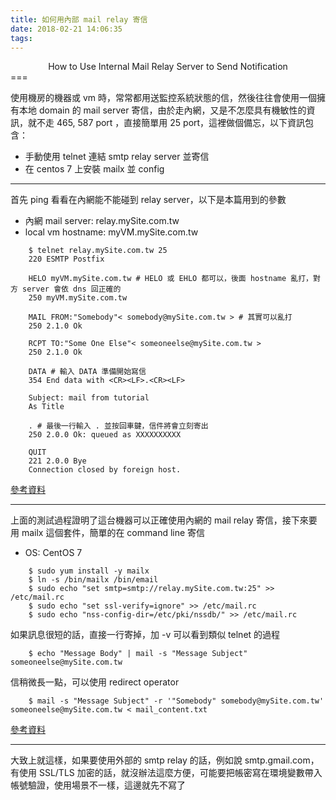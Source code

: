 ```yaml
---
title: 如何用內部 mail relay 寄信 
date: 2018-02-21 14:06:35
tags:
---
```

<center>How to Use Internal Mail Relay Server to Send Notification</center>
===
<br>

使用機房的機器或 vm 時，常常都用送監控系統狀態的信，然後往往會使用一個擁有本地 domain 的 mail server 寄信，由於走內網，又是不怎麼具有機敏性的資訊，就不走 465, 587 port ，直接簡單用 25 port，這裡做個備忘，以下資訊包含：

- 手動使用 telnet 連結 smtp relay server 並寄信
- 在 centos 7 上安裝 mailx 並 config

---

首先 ping 看看在內網能不能碰到 relay server，以下是本篇用到的參數
- 內網 mail server: relay.mySite.com.tw
- local vm hostname: myVM.mySite.com.tw

```
    $ telnet relay.mySite.com.tw 25
    220 ESMTP Postfix

    HELO myVM.mySite.com.tw # HELO 或 EHLO 都可以，後面 hostname 亂打，對方 server 會依 dns 回正確的
    250 myVM.mySite.com.tw

    MAIL FROM:"Somebody"< somebody@mySite.com.tw > # 其實可以亂打
    250 2.1.0 Ok

    RCPT TO:"Some One Else"< someoneelse@mySite.com.tw > 
    250 2.1.0 Ok

    DATA # 輸入 DATA 準備開始寫信
    354 End data with <CR><LF>.<CR><LF>
    
    Subject: mail from tutorial
    As Title

    . # 最後一行輸入 . 並按回車鍵，信件將會立刻寄出
    250 2.0.0 Ok: queued as XXXXXXXXXX 

    QUIT
    221 2.0.0 Bye
    Connection closed by foreign host.
```

[參考資料](http://blog.faq-book.com/?p=351)

---

上面的測試過程證明了這台機器可以正確使用內網的 mail relay 寄信，接下來要用 mailx 這個套件，簡單的在 command line 寄信

- OS: CentOS 7

```
    $ sudo yum install -y mailx
    $ ln -s /bin/mailx /bin/email
    $ sudo echo "set smtp=smtp://relay.mySite.com.tw:25" >> /etc/mail.rc
    $ sudo echo "set ssl-verify=ignore" >> /etc/mail.rc
    $ sudo echo "nss-config-dir=/etc/pki/nssdb/" >> /etc/mail.rc
```

如果訊息很短的話，直接一行寄掉，加 -v 可以看到類似 telnet 的過程
```
    $ echo "Message Body" | mail -s "Message Subject" someoneelse@mySite.com.tw 
```

信稍微長一點，可以使用 redirect operator
```
    $ mail -s "Message Subject" -r '"Somebody" somebody@mySite.com.tw' someoneelse@mySite.com.tw < mail_content.txt
```

[參考資料](https://gist.github.com/ilkereroglu/aa6c868153d1c5d57cd8)

---

大致上就這樣，如果要使用外部的 smtp relay 的話，例如說 smtp.gmail.com，有使用 SSL/TLS 加密的話，就沒辦法這麼方便，可能要把帳密寫在環境變數帶入帳號驗證，使用場景不一樣，這邊就先不寫了

